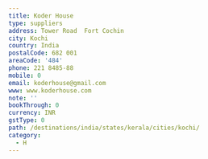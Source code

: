 ```yaml
---
title: Koder House
type: suppliers
address: Tower Road  Fort Cochin
city: Kochi
country: India
postalCode: 682 001
areaCode: '484'
phone: 221 8485-88
mobile: 0
email: koderhouse@gmail.com
www: www.koderhouse.com
note: ''
bookThrough: 0
currency: INR
gstType: 0
path: /destinations/india/states/kerala/cities/kochi/
category:
  - H
---
```


